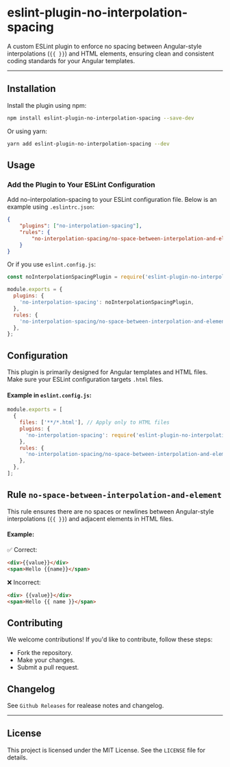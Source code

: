 ﻿# eslint-plugin-no-interpolation-spacing

A custom ESLint plugin to enforce no spacing between Angular-style interpolations (`{{ }}`) and HTML elements, ensuring clean and consistent coding standards for your Angular templates.

---

## Installation

Install the plugin using npm:

```bash
npm install eslint-plugin-no-interpolation-spacing --save-dev
```
Or using yarn:
```bash
yarn add eslint-plugin-no-interpolation-spacing --dev
```

## Usage

### Add the Plugin to Your ESLint Configuration

Add no-interpolation-spacing to your ESLint configuration file. Below is an example using `.eslintrc.json`:

```json
{
    "plugins": ["no-interpolation-spacing"],
    "rules": {
        "no-interpolation-spacing/no-space-between-interpolation-and-element": "error"
    }
}
```
Or if you use `eslint.config.js`:
```javascript
const noInterpolationSpacingPlugin = require('eslint-plugin-no-interpolation-spacing');

module.exports = {
  plugins: {
    'no-interpolation-spacing': noInterpolationSpacingPlugin,
  },
  rules: {
    'no-interpolation-spacing/no-space-between-interpolation-and-element': 'error',
  },
};
```
## Configuration
This plugin is primarily designed for Angular templates and HTML files. Make sure your ESLint configuration targets `.html` files.
#### Example in `eslint.config.js`:
```javascript
module.exports = [
  {
    files: ['**/*.html'], // Apply only to HTML files
    plugins: {
      'no-interpolation-spacing': require('eslint-plugin-no-interpolation-spacing'),
    },
    rules: {
      'no-interpolation-spacing/no-space-between-interpolation-and-element': 'error',
    },
  },
];

```


## Rule `no-space-between-interpolation-and-element`
This rule ensures there are no spaces or newlines between Angular-style interpolations (`{{ }}`) and adjacent elements in HTML files.

#### Example:
✅ Correct:
```html
<div>{{value}}</div>
<span>Hello {{name}}</span>
```
❌ Incorrect:
```html
<div> {{value}}</div>
<span>Hello {{ name }}</span>
```

## Contributing
We welcome contributions! If you'd like to contribute, follow these steps:

* Fork the repository.
* Make your changes.
* Submit a pull request.


## Changelog

See `Github Releases` for realease notes and changelog.

---

## License

This project is licensed under the MIT License. See the `LICENSE` file for details.
